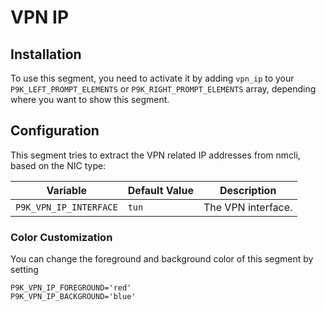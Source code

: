 # VPN IP

## Installation

To use this segment, you need to activate it by adding `vpn_ip` to your
`P9K_LEFT_PROMPT_ELEMENTS` or `P9K_RIGHT_PROMPT_ELEMENTS` array, depending
where you want to show this segment.

## Configuration

This segment tries to extract the VPN related IP addresses from nmcli, based on the NIC type:

| Variable | Default Value | Description |
|----------|---------------|-------------|
|`P9K_VPN_IP_INTERFACE`|`tun`|The VPN interface.|

### Color Customization

You can change the foreground and background color of this segment by setting
```
P9K_VPN_IP_FOREGROUND='red'
P9K_VPN_IP_BACKGROUND='blue'
```
